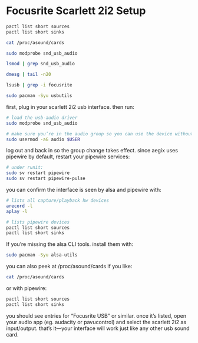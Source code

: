 # Focusrite Scarlett 2i2 Setup

```bash
pactl list short sources
pactl list short sinks
```

```bash
cat /proc/asound/cards
```

```bash
sudo modprobe snd_usb_audio
```

```bash
lsmod | grep snd_usb_audio
```

```bash
dmesg | tail -n20
```

```bash
lsusb | grep -i focusrite
```


```bash
sudo pacman -Syu usbutils
```

first, plug in your scarlett 2i2 usb interface. then run:

```bash
# load the usb-audio driver
sudo modprobe snd_usb_audio

# make sure you’re in the audio group so you can use the device without root
sudo usermod -aG audio $USER
```

log out and back in so the group change takes effect. since aegix uses pipewire by default, restart your pipewire services:

```bash
# under runit:
sudo sv restart pipewire
sudo sv restart pipewire-pulse
```

you can confirm the interface is seen by alsa and pipewire with:

```bash
# lists all capture/playback hw devices
arecord -l  
aplay -l  

# lists pipewire devices
pactl list short sources  
pactl list short sinks  
```

If you’re missing the alsa CLI tools. install them with:

```bash
sudo pacman -Syu alsa-utils
```

you can also peek at /proc/asound/cards if you like:

```bash
cat /proc/asound/cards
```
or with pipewire:

```bash
pactl list short sources
pactl list short sinks
```

you should see entries for “Focusrite USB” or similar. once it’s listed, open your audio app (eg. audacity or pavucontrol) and select the scarlett 2i2 as input/output. that’s it—your interface will work just like any other usb sound card.